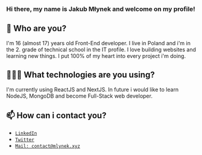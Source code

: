 ### Hi there, my name is Jakub Młynek and welcome on my profile!

## 👀 Who are you?

I'm 16 (almost 17) years old Front-End developer.
I live in Poland and i'm in the 2. grade of technical school in the IT profile.
I love building websites and learning new things. I put 100% of my heart into every project i'm doing.

## 👨🏻‍💻 What technologies are you using?

I'm currently using ReactJS and NextJS. In future i would like to learn
NodeJS, MongoDB and become Full-Stack web developer.

## 📫 How can i contact you?

- [`LinkedIn`](https://www.linkedin.com/in/jakub-m%C5%82ynek-28784522b/)
- [`Twitter`](https://twitter.com/kreysonfn)
- [`Mail: contact@mlynek.xyz`](mailto:contact@mlynek.xyz)

